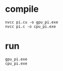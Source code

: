 # compile

```
nvcc pi.cu -o gpu_pi.exe
nvcc pi.c -o cpu_pi.exe
```

# run
```
gpu_pi.exe
cpu_pi.exe
```

